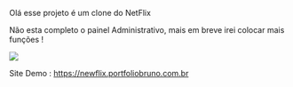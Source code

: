 Olá esse projeto é um clone do NetFlix

Não esta completo o painel Administrativo, mais em breve irei colocar mais funções !

<img src="http://portfoliobruno.com.br/img/bg.jpg">

Site Demo : https://newflix.portfoliobruno.com.br
